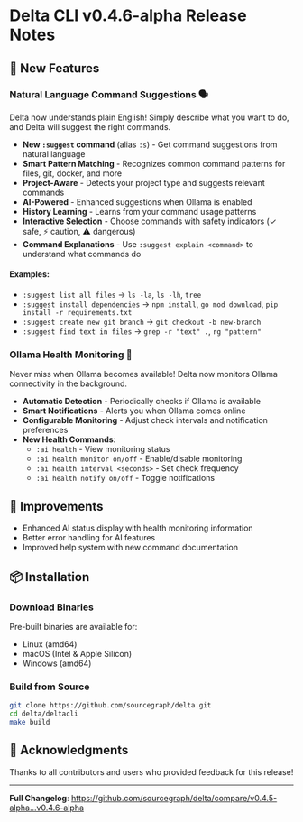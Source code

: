# Delta CLI v0.4.6-alpha Release Notes

## 🎉 New Features

### Natural Language Command Suggestions 🗣️
Delta now understands plain English! Simply describe what you want to do, and Delta will suggest the right commands.

- **New `:suggest` command** (alias `:s`) - Get command suggestions from natural language
- **Smart Pattern Matching** - Recognizes common command patterns for files, git, docker, and more
- **Project-Aware** - Detects your project type and suggests relevant commands
- **AI-Powered** - Enhanced suggestions when Ollama is enabled
- **History Learning** - Learns from your command usage patterns
- **Interactive Selection** - Choose commands with safety indicators (✓ safe, ⚡ caution, ⚠️ dangerous)
- **Command Explanations** - Use `:suggest explain <command>` to understand what commands do

#### Examples:
- `:suggest list all files` → `ls -la`, `ls -lh`, `tree`
- `:suggest install dependencies` → `npm install`, `go mod download`, `pip install -r requirements.txt`
- `:suggest create new git branch` → `git checkout -b new-branch`
- `:suggest find text in files` → `grep -r "text" .`, `rg "pattern"`

### Ollama Health Monitoring 🏥
Never miss when Ollama becomes available! Delta now monitors Ollama connectivity in the background.

- **Automatic Detection** - Periodically checks if Ollama is available
- **Smart Notifications** - Alerts you when Ollama comes online
- **Configurable Monitoring** - Adjust check intervals and notification preferences
- **New Health Commands**:
  - `:ai health` - View monitoring status
  - `:ai health monitor on/off` - Enable/disable monitoring
  - `:ai health interval <seconds>` - Set check frequency
  - `:ai health notify on/off` - Toggle notifications

## 🔧 Improvements

- Enhanced AI status display with health monitoring information
- Better error handling for AI features
- Improved help system with new command documentation

## 📦 Installation

### Download Binaries
Pre-built binaries are available for:
- Linux (amd64)
- macOS (Intel & Apple Silicon)
- Windows (amd64)

### Build from Source
```bash
git clone https://github.com/sourcegraph/delta.git
cd delta/deltacli
make build
```

## 🙏 Acknowledgments

Thanks to all contributors and users who provided feedback for this release!

---

**Full Changelog**: https://github.com/sourcegraph/delta/compare/v0.4.5-alpha...v0.4.6-alpha